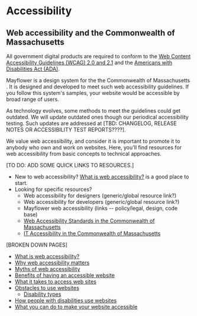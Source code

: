 # Accessibility

## Web accessibility and the Commonwealth of Massachusetts

All government digital products are required to conform to the [Web Content Accessibility Guidelines (WCAG) 2.0 and 2.1](https://www.w3.org/WAI/standards-guidelines/wcag/) and the [Americans with Disabilities Act (ADA)](https://www.ada.gov/).

Mayflower is a design system for the the Commonwealth of Massachusetts
. It is designed and developed to meet such web accessibility guidelines.  If you follow this system's samples, your website would be accessible by broad range of users.

As technology evolves, some methods to meet the guidelines could get outdated. We will update outdated ones though our periodical accessibility testing. Such updates are addressed at [TBD:  CHANGELOG, RELEASE NOTES OR ACCESSIBILITY TEST REPORTS????].

We value web accessibility, and consider it is important to promote it to anybody who own and work on websites. Here, you'll find resources for web accessibility from basic concepts to technical approaches.

[TO DO:  ADD SOME QUICK LINKS TO RESOURCES.]
- New to web accessibility? [What is web accessibility?](global--accessibility-definition.md) is a good place to start. 
- Looking for specific resources? 
  - Web accessibility for designers (generic/global resource link?)
  - Web accessibility for developers (generic/global resource link?)
  - Mayflower web accessibility (links -- policy/legal, design, code base)
  - [Web Accessibility Standards in the Commonwealth of Massachusetts](https://www.mass.gov/guides/web-accessibility-standards)
  - [IT Accessibility in the Commonwealth of Massachusetts](https://www.mass.gov/it-accessibility)


[BROKEN DOWN PAGES]

- [What is web accessibility?](global-accessibility-definition.md)
- [Why web accessibility matters](global-why-web-accessibility-matters.md)
- [Myths of web accessibility](global-myths-of-accessibilities.md)
- [Benefits of having an accessible website](global-benefits-of-accessible-websites.md)
- [What it takes to access web sites](global-access-websites.md)
- [Obstacles to use websites](global-obstacles.md)
  - [Disability types](global-disability-types.md)
- [How people with disabilities use websites](global-use-wb-with-disabilities.md)
- [What you can do to make your website accessible](global-implement-accessibility.md)

